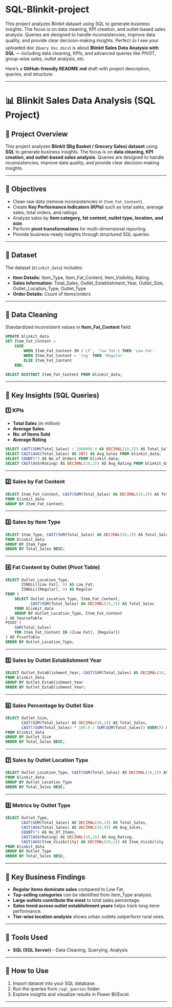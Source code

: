 # SQL-Blinkit-project
This project analyzes Blinkit dataset using SQL to generate business insights. The focus is on data cleaning, KPI creation, and outlet-based sales analysis. Queries are designed to handle inconsistencies, improve data quality, and provide clear decision-making insights.
Perfect 👍 I see your uploaded doc (`Query Doc.docx`) is about **Blinkit Sales Data Analysis with SQL** — including data cleaning, KPIs, and advanced queries like PIVOT, group-wise sales, outlet analysis, etc.&#x20;

Here’s a **GitHub-friendly README.md** draft with project description, queries, and structure:

---

# 📊 Blinkit Sales Data Analysis (SQL Project)

## 🔹 Project Overview

This project analyzes **Blinkit (Big Basket / Grocery Sales) dataset** using **SQL** to generate business insights. The focus is on **data cleaning, KPI creation, and outlet-based sales analysis**. Queries are designed to handle inconsistencies, improve data quality, and provide clear decision-making insights.

---

## 🔹 Objectives

* Clean raw data (remove inconsistencies in `Item_Fat_Content`).
* Create **Key Performance Indicators (KPIs)** such as total sales, average sales, total orders, and ratings.
* Analyze sales by **item category, fat content, outlet type, location, and size**.
* Perform **pivot transformations** for multi-dimensional reporting.
* Provide business-ready insights through structured SQL queries.

---

## 🔹 Dataset

The dataset (`blinkit_data`) includes:

* **Item Details:** Item\_Type, Item\_Fat\_Content, Item\_Visibility, Rating
* **Sales Information:** Total\_Sales, Outlet\_Establishment\_Year, Outlet\_Size, Outlet\_Location\_Type, Outlet\_Type
* **Order Details:** Count of items/orders

---

## 🔹 Data Cleaning

Standardized inconsistent values in **Item\_Fat\_Content** field:

```sql
UPDATE blinkit_data
SET Item_Fat_Content = 
    CASE 
        WHEN Item_Fat_Content IN ('LF', 'low fat') THEN 'Low Fat'
        WHEN Item_Fat_Content = 'reg' THEN 'Regular'
        ELSE Item_Fat_Content
    END;

SELECT DISTINCT Item_Fat_Content FROM blinkit_data;
```

---

## 🔹 Key Insights (SQL Queries)

### 1️⃣ KPIs

* **Total Sales** (in million)
* **Average Sales**
* **No. of Items Sold**
* **Average Rating**

```sql
SELECT CAST(SUM(Total_Sales) / 1000000.0 AS DECIMAL(10,2)) AS Total_Sales_Million FROM blinkit_data;
SELECT CAST(AVG(Total_Sales) AS INT) AS Avg_Sales FROM blinkit_data;
SELECT COUNT(*) AS No_of_Orders FROM blinkit_data;
SELECT CAST(AVG(Rating) AS DECIMAL(10,1)) AS Avg_Rating FROM blinkit_data;
```

---

### 2️⃣ Sales by Fat Content

```sql
SELECT Item_Fat_Content, CAST(SUM(Total_Sales) AS DECIMAL(10,2)) AS Total_Sales
FROM blinkit_data
GROUP BY Item_Fat_Content;
```

---

### 3️⃣ Sales by Item Type

```sql
SELECT Item_Type, CAST(SUM(Total_Sales) AS DECIMAL(10,2)) AS Total_Sales
FROM blinkit_data
GROUP BY Item_Type
ORDER BY Total_Sales DESC;
```

---

### 4️⃣ Fat Content by Outlet (Pivot Table)

```sql
SELECT Outlet_Location_Type, 
       ISNULL([Low Fat], 0) AS Low_Fat, 
       ISNULL([Regular], 0) AS Regular
FROM (
    SELECT Outlet_Location_Type, Item_Fat_Content, 
           CAST(SUM(Total_Sales) AS DECIMAL(10,2)) AS Total_Sales
    FROM blinkit_data
    GROUP BY Outlet_Location_Type, Item_Fat_Content
) AS SourceTable
PIVOT (
    SUM(Total_Sales) 
    FOR Item_Fat_Content IN ([Low Fat], [Regular])
) AS PivotTable
ORDER BY Outlet_Location_Type;
```

---

### 5️⃣ Sales by Outlet Establishment Year

```sql
SELECT Outlet_Establishment_Year, CAST(SUM(Total_Sales) AS DECIMAL(10,2)) AS Total_Sales
FROM blinkit_data
GROUP BY Outlet_Establishment_Year
ORDER BY Outlet_Establishment_Year;
```

---

### 6️⃣ Sales Percentage by Outlet Size

```sql
SELECT Outlet_Size, 
       CAST(SUM(Total_Sales) AS DECIMAL(10,2)) AS Total_Sales,
       CAST((SUM(Total_Sales) * 100.0 / SUM(SUM(Total_Sales)) OVER()) AS DECIMAL(10,2)) AS Sales_Percentage
FROM blinkit_data
GROUP BY Outlet_Size
ORDER BY Total_Sales DESC;
```

---

### 7️⃣ Sales by Outlet Location Type

```sql
SELECT Outlet_Location_Type, CAST(SUM(Total_Sales) AS DECIMAL(10,2)) AS Total_Sales
FROM blinkit_data
GROUP BY Outlet_Location_Type
ORDER BY Total_Sales DESC;
```

---

### 8️⃣ Metrics by Outlet Type

```sql
SELECT Outlet_Type, 
       CAST(SUM(Total_Sales) AS DECIMAL(10,2)) AS Total_Sales,
       CAST(AVG(Total_Sales) AS DECIMAL(10,0)) AS Avg_Sales,
       COUNT(*) AS No_Of_Items,
       CAST(AVG(Rating) AS DECIMAL(10,2)) AS Avg_Rating,
       CAST(AVG(Item_Visibility) AS DECIMAL(10,2)) AS Item_Visibility
FROM blinkit_data
GROUP BY Outlet_Type
ORDER BY Total_Sales DESC;
```

---

## 🔹 Key Business Findings

* **Regular items dominate sales** compared to Low Fat.
* **Top-selling categories** can be identified from Item\_Type analysis.
* **Large outlets contribute the most** to total sales percentage.
* **Sales trend across outlet establishment years** helps track long-term performance.
* **Tier-wise location analysis** shows urban outlets outperform rural ones.

---

## 🔹 Tools Used

* **SQL (SQL Server)** – Data Cleaning, Querying, Analysis

---

## 📌 How to Use

1. Import dataset into your SQL database.
2. Run the queries from `/sql_queries` folder.
3. Explore insights and visualize results in Power BI/Excel.

---


